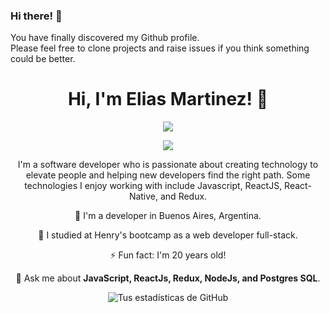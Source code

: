 ### Hi there! 👋
<div align="center" width="50">

</div>

You have finally discovered my Github profile. <br>
Please feel free to clone projects and raise issues if you think something could be better.

<div align="center">

  <h1 align="center">Hi, I'm Elias Martinez! 👋</h1>
<p align="center">
    <a href="https://www.linkedin.com/in/elias-martinez-040980246/"><img src="https://img.shields.io/badge/linkedin-%230177B5?style=flat&logo=linkedin&logoColor=white"/></a>
  </p>
   
  <img src="https://thumbs.gfycat.com/TeemingBountifulJuliabutterfly-max-1mb.gif"/>

I'm a software developer who is passionate about creating technology to elevate people and helping new developers find the right path. Some technologies I enjoy working with include Javascript, ReactJS, React-Native, and Redux.

🔭 I'm a developer in Buenos Aires, Argentina.
  
🌱 I studied at Henry's bootcamp as a web developer full-stack.
  
⚡ Fun fact: I'm 20 years old!

💬 Ask me about **JavaScript, ReactJs, Redux, NodeJs, and Postgres SQL**.

 ![Tus estadísticas de GitHub](https://github-readme-stats.vercel.app/api?username=xliazzz&show_icons=true)

